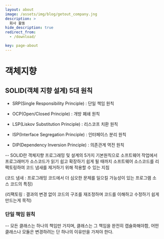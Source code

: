 ```yaml
---
layout: about
image: /assets/img/blog/getout_company.jng
description: >
  회사 활동
hide_description: true
redirect_from:
  - /download/

key: page-about
---
```


# 객체지향

## SOLID(객체 지향 설계) 5대 원칙

* SRP(Single Responsibility Principle) : 단일 책임 원칙

* OCP(Open/Closed Principle) : 개방 폐쇄 원칙

* LSP(Liskov Substitution Principle) : 리스코프 치환 원칙

* ISP(Interface Segregation Principle) : 인터페이스 분리 원칙

* DIP(Dependency Inversion Principle) : 의존관계 역전 원칙

-- SOLID란 객체지향 프로그래밍 및 설계의 5가지 기본원칙으로 소프트웨어 작업에서 프로그래머가 소스코드가 읽기 쉽고 확장하기 쉽게 될 때까지 소프트웨어 소스코드를 리팩토링하여 코드 냄새를 제거하기 위해 적용할 수 있는 지침

(코드 냄새 : 프로그래밍 코드에서 더 심오한 문제를 일으킬 가능성이 있는 프로그램 소스 코드의 특징)

(리팩토링 : 결과의 변경 없이 코드의 구조를 재조정하며 코드를 이해하고 수정하기 쉽게 만드는게 목적)

### 단일 책임 원칙

-- 모든 클래스는 하나의 책임만 가지며, 클래스는 그 책임을 완전히 캡슐화해야함, 어떤 클래스나 모듈은 변경하려는 단 하나의 이유만을 가져야 한다.






